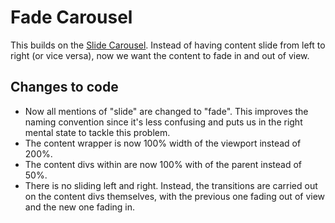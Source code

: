 # Fade Carousel

This builds on the [Slide Carousel](https://github.com/teochewthunder/slidecarousel). Instead of having content slide from left to right (or vice versa), now we want the content to fade in and out of view.

## Changes to code
- Now all mentions of "slide" are changed to "fade". This improves the naming convention since it's less confusing and puts us in the right mental state to tackle this problem.
- The content wrapper is now 100% width of the viewport instead of 200%.
- The content divs within are now 100% with of the parent instead of 50%.
- There is no sliding left and right. Instead, the transitions are carried  out on the content divs themselves, with the previous one fading out of view and the new one fading in.
